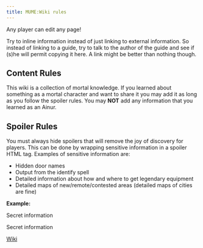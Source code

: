 ```yaml
---
title: MUME:Wiki rules
---
```


Any player can edit any page!

Try to inline information instead of just linking to external
information. So instead of linking to a guide, try to talk to the author
of the guide and see if (s)he will permit copying it here. A link might
be better than nothing though.

## Content Rules

This wiki is a collection of mortal knowledge. If you learned about
something as a mortal character and want to share it you may add it as
long as you follow the spoiler rules. You may **NOT** add any
information that you learned as an Ainur.

## Spoiler Rules

You must always hide spoilers that will remove the joy of discovery for
players. This can be done by wrapping sensitive information in a spoiler
HTML tag. Examples of sensitive information are:

- Hidden door names
- Output from the identify spell
- Detailed information about how and where to get legendary equipment
- Detailed maps of new/remote/contested areas (detailed maps of cities
  are fine)

**Example:**

<spoiler> Secret information </spoiler>

<spoiler> Secret information </spoiler>

[Wiki](Category:Rules "wikilink")